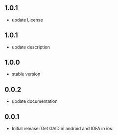 ## 1.0.1

*  update License

## 1.0.1

*  update description

## 1.0.0

*  stable version

## 0.0.2

*  update documentation

## 0.0.1

*  Initial release: Get GAID in android and IDFA in ios.
